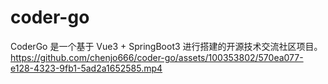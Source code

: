 # coder-go
CoderGo 是一个基于 Vue3 + SpringBoot3 进行搭建的开源技术交流社区项目。
https://github.com/chenjo666/coder-go/assets/100353802/570ea077-e128-4323-9fb1-5ad2a1652585.mp4
